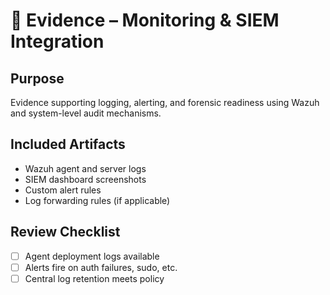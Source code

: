 # 📡 Evidence – Monitoring & SIEM Integration

## Purpose
Evidence supporting logging, alerting, and forensic readiness using Wazuh and system-level audit mechanisms.

## Included Artifacts
- Wazuh agent and server logs
- SIEM dashboard screenshots
- Custom alert rules
- Log forwarding rules (if applicable)

## Review Checklist
- [ ] Agent deployment logs available
- [ ] Alerts fire on auth failures, sudo, etc.
- [ ] Central log retention meets policy
